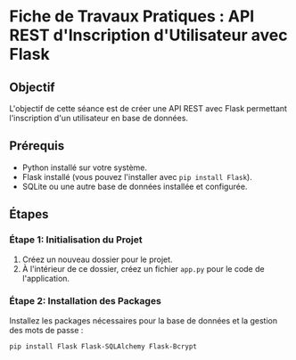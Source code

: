 # Fiche de Travaux Pratiques : API REST d'Inscription d'Utilisateur avec Flask

## Objectif

L'objectif de cette séance est de créer une API REST avec Flask permettant l'inscription d'un utilisateur en base de données.

## Prérequis

- Python installé sur votre système.
- Flask installé (vous pouvez l'installer avec `pip install Flask`).
- SQLite ou une autre base de données installée et configurée.

## Étapes

### Étape 1: Initialisation du Projet

1. Créez un nouveau dossier pour le projet.
2. À l'intérieur de ce dossier, créez un fichier `app.py` pour le code de l'application.

### Étape 2: Installation des Packages

Installez les packages nécessaires pour la base de données et la gestion des mots de passe :

```bash
pip install Flask Flask-SQLAlchemy Flask-Bcrypt
